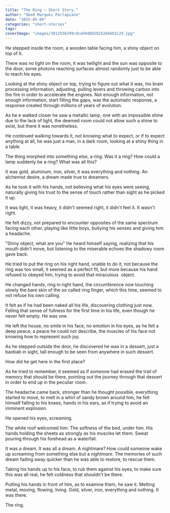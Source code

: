 ```yaml
---
title: "The Ring — Short Story."
author: "Obed Marquez Parlapiano"
date: "2015-05-04"
categories: "short-stories"
tags:
coverImage: "images/3012556299cdce69d682825268483c29.jpg"
---
```


He stepped inside the room, a wooden table facing him, a shiny object on top of it.

There was no light on the room, it was twilight and the sun was opposite to the door, some photons reaching surfaces almost randomly just to be able to reach his eyes.

Looking at the shiny object on top, trying to figure out what it was, his brain processing information, adjusting, pulling levers and throwing carbon into the fire in order to accelerate the engines. Not enough information, not enough information, start filling the gaps, was the automatic response, a response created through millions of years of evolution.

As he e walked closer he saw a metallic lamp, one with an impossible shine due to the lack of light, the deemed room could not allow such a shine to exist, but there it was nonetheless.

He continued walking towards it, not knowing what to expect, or if to expect anything at all, he was just a man, in a dark room, looking at a shiny thing in a table.

The thing morphed into something else, a ring. Was it a ring? How could a lamp suddenly be a ring? What was all this?

It was gold, aluminum, iron, silver, it was everything and nothing. An alchemist desire, a dream made true to dreamers.

As he took it with his hands, not believing what his eyes were seeing, naturally giving his trust to the sense of touch rather than sight as he picked it up.

It was light, it was heavy, it didn't seemed right, it didn't feel it. It wasn't right.

He felt dizzy, not prepared to encounter opposites of the same spectrum facing each other, playing like little boys, bullying his senses and giving him a headache.

"Shiny object, what are you" He heard himself saying, realizing that his mouth didn't move, but listening to the miserable echoes the shadowy room gave back.

He tried to put the ring on his right hand, unable to do it, not because the ring was too small, it seemed as a perfect fit, but more because his hand refused to obeyed him, trying to avoid that miraculous  object.

He changed hands, ring in right hand, the circumference now touching slowly the bare skin of the so called ring finger, which this time, seemed to not refuse his own calling.

It felt as if he had been naked all his life, discovering clothing just now. Felling that sense of fullness for the first time in his life, even though he never felt empty. He was one.

He left the house, no smile in his face, no emotion in his eyes, as he felt a deep peace, a peace he could not describe, the muscles of his face not knowing how to represent such joy.

As he stepped outside the door, he discovered he was in a dessert, just a baobab in sight, tall enough to be seen from anywhere in such dessert.

How did he get here in the first place?

As he tried to remember, it seemed as if someone had erased the trail of memory that should be there, pointing out the journey through that dessert in order to end up in the peculiar room.

The headache came back, stronger than he thought possible, everything started to move, to melt in a whirl of sandy brown around him, he felt himself falling to his knees, hands in his ears, as if trying to avoid an imminent explosion.

He opened his eyes, screaming.

The white roof welcomed him. The softness of the bed, under him. His hands holding the sheets as strongly as his muscles let them. Sweat pouring through his forehead as a waterfall.

It was a dream. It was all a dream. A nightmare? How could someone wake up screaming from something else but a _nightmare._ The memories of such dream fading away quicker than he was able to restore, to rescue them.

Taking his hands up to his face, to rub them against his eyes, to make sure this was all real, he felt coldness that shouldn't be there.

Putting his hands in front of him, as to examine them, he saw it. Melting metal, moving, flowing, living. Gold, silver, iron, everything and nothing. It was there.

The ring.
